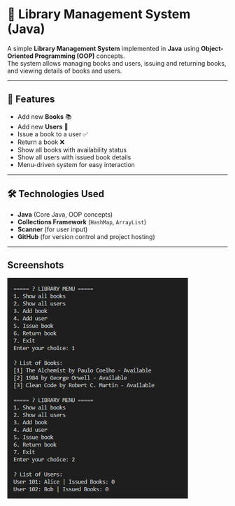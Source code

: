 # 📖 Library Management System (Java)

A simple **Library Management System** implemented in **Java** using **Object-Oriented Programming (OOP)** concepts.  
The system allows managing books and users, issuing and returning books, and viewing details of books and users.  

---

## 🎯 Features
- Add new **Books** 📚  
- Add new **Users** 👤  
- Issue a book to a user ✅  
- Return a book ❌  
- Show all books with availability status  
- Show all users with issued book details  
- Menu-driven system for easy interaction  

---

## 🛠️ Technologies Used
- **Java** (Core Java, OOP concepts)  
- **Collections Framework** (`HashMap`, `ArrayList`)  
- **Scanner** (for user input)  
- **GitHub** (for version control and project hosting)  

---

## Screenshots
![program output](screenshots3/1.png)
